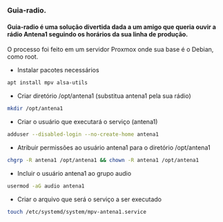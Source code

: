 ### Guia-radio.

#### Guia-radio é uma solução divertida dada a um amigo que queria ouvir a rádio Antena1 seguindo os horários da sua linha de produção.

O processo foi feito em um servidor Proxmox onde sua base é o Debian, como root.


- Instalar pacotes necessários
```sh
apt install mpv alsa-utils
```
- Criar diretório /opt/antena1 (substitua antena1 pela sua rádio)
```sh
mkdir /opt/antena1
```
- Criar o usuário que executará o serviço (antena1)
```sh
adduser --disabled-login --no-create-home antena1
```
- Atribuir permissões ao usuário antena1 para o diretório /opt/antena1
```sh
chgrp -R antena1 /opt/antena1 && chown -R antena1 /opt/antena1
```
- Incluir o usuário antena1 ao grupo audio
```sh
usermod -aG audio antena1
```
- Criar o arquivo que será o serviço a ser executado
```sh
touch /etc/systemd/system/mpv-antena1.service
``` 

